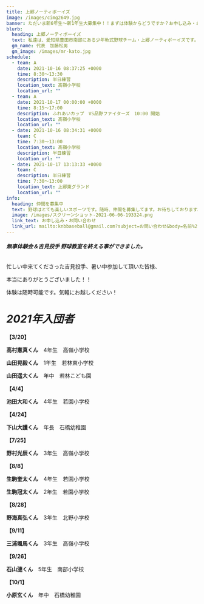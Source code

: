 ```yaml
---
title: 上郷ノーティボーイズ
image: /images/cimg2649.jpg
banner: ただいま新6年生～新1年生大募集中！！まずは体験からどうですか？お申し込み・お問い合わせはお気軽にどうぞ！！
blurb:
  heading: 上郷ノーティボーイズ
  text: 私達は、愛知県豊田市南部にある少年軟式野球チーム・上郷ノーティボーイズです。野球を愛する少年・少女達の夢を育み、軟式野球を正しく指導し、体力向上と礼儀を養成します。また、親友同士の友情と交歓の場を与え、規則正しい明朗な少年・少女を育成することを目的としています。
  gm_name: 代表　加藤松男
  gm_image: /images/mr-kato.jpg
schedule:
  - team: A
    date: 2021-10-16 08:37:25 +0000
    time: 8:30～13:30
    description: 半日練習
    location_text: 高嶺小学校
    location_url: ""
  - team: A
    date: 2021-10-17 00:00:00 +0000
    time: 8:15～17:00
    description: ふれあいカップ　VS品野ファイターズ　10:00 開始
    location_text: 高嶺小学校
    location_url: ""
  - date: 2021-10-16 08:34:31 +0000
    team: C
    time: 7:30～13:00
    location_text: 高嶺小学校
    description: 半日練習
    location_url: ""
  - date: 2021-10-17 13:13:33 +0000
    team: C
    description: 半日練習
    time: 7:30～13:00
    location_text: 上郷東グランド
    location_url: ""
info:
  heading: 仲間を募集中
  text: 野球はとても楽しいスポーツです。随時、仲間を募集してます。お待ちしております。
  image: /images/スクリーンショット-2021-06-06-193324.png
  link_text: お申し込み・お問い合わせ
  link_url: mailto:knbbaseball@gmail.com?subject=お問い合わせ&body=名前%20%3A%0D%0Aふりがな%20%3A%0D%0A電話%20%3A%0D%0A学校名%20%3A%0D%0A学年%20%3A%0D%0Aお問い合せ内容%20%3A（例、体験・見学・入団希望）
---
```

###### ***無事体験会＆吉見投手 野球教室を終える事ができました。***

忙しい中来てくださった吉見投手、暑い中参加して頂いた皆様、

本当にありがとうございました！！

体験は随時可能です。気軽にお越しください！

# ***2021年入団者***

**【3/20】**

**高村憲真くん**　4年生　高嶺小学校

**山田晃毅くん**　1年生　若林東小学校

**山田遥大くん**　年中　若林こども園

**【4/4】**

**池田大和くん**　4年生　若園小学校

**【4/24】**

**下山大護くん**　年長　石橋幼稚園

**【7/25】**

**野村光辰くん**　3年生　高嶺小学校

**【8/8】**

**生駒奎太くん**　4年生　若園小学校

**生駒冠太くん**　2年生　若園小学校

**【8/28】**

**野海真弘くん**　3年生　北野小学校

**【9/11】**

**三浦颯馬くん**　3年生　高嶺小学校

**【9/26】**

**石山漣くん**　5年生　南部小学校

**【10/1】**

**小原玄くん**　年中　石橋幼稚園